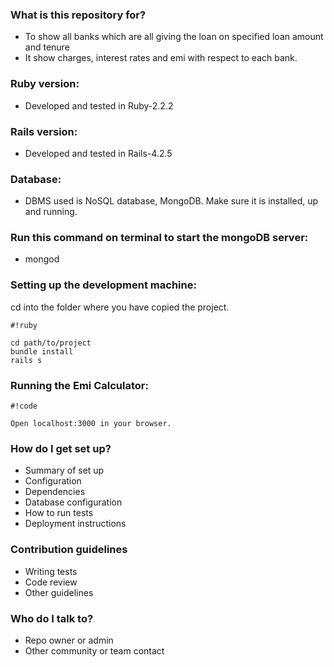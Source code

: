 

### What is this repository for? ###

* To show all banks which are all giving the loan on specified loan amount and tenure
* It show charges, interest rates and emi with respect to each bank.

### Ruby version: ###

* Developed and tested in Ruby-2.2.2

### Rails version: ###

* Developed and tested in Rails-4.2.5

### Database: ###

* DBMS used is NoSQL database, MongoDB. Make sure it is installed, up and running.

### Run this command on terminal to start the mongoDB server: ###

* mongod

### Setting up the development machine: ###

cd into the folder where you have copied the project.


```
#!ruby

cd path/to/project
bundle install
rails s
```

### Running the Emi Calculator: ###


```
#!code

Open localhost:3000 in your browser.
```



### How do I get set up? ###

* Summary of set up
* Configuration
* Dependencies
* Database configuration
* How to run tests
* Deployment instructions

### Contribution guidelines ###

* Writing tests
* Code review
* Other guidelines

### Who do I talk to? ###

* Repo owner or admin
* Other community or team contact